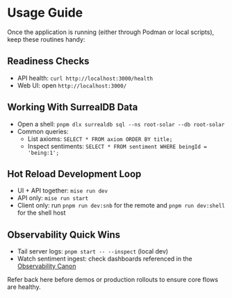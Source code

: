 # Usage Guide

Once the application is running (either through Podman or local scripts), keep these routines handy:

## Readiness Checks
- API health: `curl http://localhost:3000/health`
- Web UI: open `http://localhost:3000/`

## Working With SurrealDB Data
- Open a shell: `pnpm dlx surrealdb sql --ns root-solar --db root-solar`
- Common queries:
  - List axioms: `SELECT * FROM axiom ORDER BY title;`
  - Inspect sentiments: `SELECT * FROM sentiment WHERE beingId = 'being:1';`

## Hot Reload Development Loop
- UI + API together: `mise run dev`
- API only: `mise run start`
- Client only: run `pnpm run dev:snb` for the remote and `pnpm run dev:shell` for the shell host

## Observability Quick Wins
- Tail server logs: `pnpm start -- --inspect` (local dev)
- Watch sentiment ingest: check dashboards referenced in the [Observability Canon](docs/coe/best-practices/observability.md)

Refer back here before demos or production rollouts to ensure core flows are healthy.
